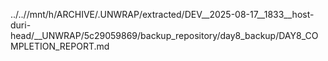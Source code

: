 ../..//mnt/h/ARCHIVE/.UNWRAP/extracted/DEV__2025-08-17__1833__host-duri-head/__UNWRAP/5c29059869/backup_repository/day8_backup/DAY8_COMPLETION_REPORT.md